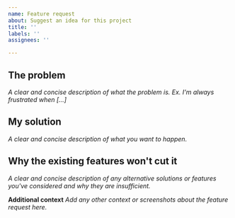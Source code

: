 ```yaml
---
name: Feature request
about: Suggest an idea for this project
title: ''
labels: ''
assignees: ''

---
```


## The problem
_A clear and concise description of what the problem is. Ex. I'm always frustrated when [...]_

## My solution
_A clear and concise description of what you want to happen._

## Why the existing features won't cut it
_A clear and concise description of any alternative solutions or features you've considered and why they are insufficient._

**Additional context**
_Add any other context or screenshots about the feature request here._
